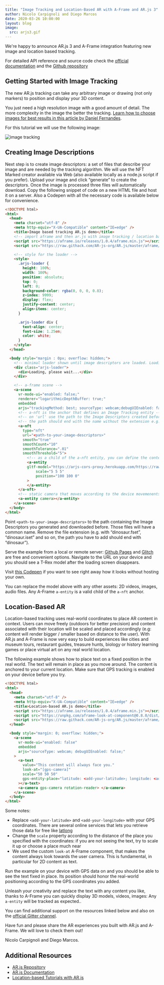 ```yaml
---
title: "Image Tracking and Location-Based AR with A-Frame and AR.js 3"
author: Nicolo Carpignoli and Diego Marcos
date: 2020-03-26 10:00:00
layout: blog
image:
  src: arjs3.gif
---
```


We're happy to announce AR.js 3 and A-Frame integration featuring new image and
location based tracking.

For detailed API reference and source code check the [official
documentation](https://ar-js-org.github.io/AR.js-Docs/) and the [Github
repository](https://github.com/AR-js-org/AR.js)

## Getting Started with Image Tracking

The new AR.js tracking can take any arbitrary image or drawing (not only
markers) to position and display your 3D content.

You just need a high resolution image with a good amount of detail. The more
complexity in the image the better the tracking. [Learn how to choose images for
best results in this article by Daniel Fernandes](https://github.com/Carnaux/NFT-Marker-Creator/wiki/Creating-good-markers).

For this tutorial we will use the following image:

![image tracking](/images/blog/arjs3-image-tracking.jpg)

## Creating Image Descriptions

Next step is to create image descriptors: a set of files that describe your
image and are needed by the tracking algorithm. We will use the NFT Marked
creator available via Web (also available locally as a node.js script if you
prefer). Upload your image and click “generate” to create the descriptors. Once
the image is processed three files will automatically download. Copy the
following snippet of code on a new HTML file and host it on a server. Also a
Codepen with all the necessary code is available below for convenience.

```html
<!DOCTYPE html>
<html>
  <head>
    <meta charset="utf-8" />
    <meta http-equiv="X-UA-Compatible" content="IE=edge" />
    <title>Image based tracking AR.js demo</title>
    <!-- import aframe and then ar.js with image tracking / location based features -->
    <script src="https://aframe.io/releases/1.0.4/aframe.min.js"></script>
    <script src="https://raw.githack.com/AR-js-org/AR.js/master/aframe/build/aframe-ar-nft.js"></script>

    <!-- style for the loader -->
    <style>
      .arjs-loader {
        height: 100%;
        width: 100%;
        position: absolute;
        top: 0;
        left: 0;
        background-color: rgba(0, 0, 0, 0.8);
        z-index: 9999;
        display: flex;
        justify-content: center;
        align-items: center;
      }

      .arjs-loader div {
        text-align: center;
        font-size: 1.25em;
        color: white;
      }
    </style>
  </head>

  <body style="margin : 0px; overflow: hidden;">
    <!-- minimal loader shown until image descriptors are loaded. Loading may take a while according to the device computational power -->
    <div class="arjs-loader">
      <div>Loading, please wait...</div>
    </div>

    <!-- a-frame scene -->
    <a-scene
      vr-mode-ui="enabled: false;"
      renderer="logarithmicDepthBuffer: true;"
      embedded
      arjs="trackingMethod: best; sourceType: webcam;debugUIEnabled: false;">
      <!-- a-nft is the anchor that defines an Image Tracking entity -->
      <!-- on 'url' use the path to the Image Descriptors created before. -->
      <!-- the path should end with the name without the extension e.g. if file is trex.fset' the path should end with trex -->
      <a-nft
        type="nft"
        url="<path-to-your-image-descriptors>"
        smooth="true"
        smoothCount="10"
        smoothTolerance=".01"
        smoothThreshold="5">
          <!-- as a child of the a-nft entity, you can define the content to show. here's a GLTF model entity -->
          <a-entity
          gltf-model="https://arjs-cors-proxy.herokuapp.com/https://raw.githack.com/AR-js-org/AR.js/master/aframe/examples/image-tracking/nft/trex/scene.gltf"
              scale="5 5 5"
              position="100 100 0"
          >
          </a-entity>
      </a-nft>
      <!-- static camera that moves according to the device movemenents -->
      <a-entity camera></a-entity>
    </a-scene>
  </body>
</html>
```

Point `<path-to-your-image-descriptors>` to the path containing the Image
Descriptors you generated and downloaded before. Those files will have a common
name. Remove the file extension (e.g. with “dinosaur.fset”, “dinosaur.iset” and
so on, the path you have to add should end with “dinosaur”).

Serve the example from a local or remote server: [Github
Pages](https://pages.github.com/) and [Glitch](https://glitch.com/) are free
and convenient options. Navigate to the URL on your device and you should see a
T-Rex model after the loading screen disappears.

Visit [this Codepen](https://codepen.io/nicolocarpignoli/pen/vYOeYKd) if you
want to see right away how it looks without hosting your own.

You can replace the model above with any other assets: 2D videos, images, audio
files. Any A-Frame `a-entity` is a valid child of the `a-nft` anchor.

## Location-Based AR

Location-based tracking uses real-world coordinates to place AR content in context. Users can move freely (outdoors for better precision) and content associated with their location will be scaled and placed accordingly (e.g: content will render bigger / smaller based on distance to the user). With AR.js and A-Frame is now very easy to build experiences like cities and museum tours, restaurant guides, treasure hunts, biology or history learning games or place virtual art on any real world location.

The following example shows how to place text on a fixed position in the real world. The text will remain in place as you move around. The content is anchored to your current location. Make sure that GPS tracking is enabled on your device before you try.

```html
<!DOCTYPE html>
<html>
  <head>
    <meta charset="utf-8" />
    <meta http-equiv="X-UA-Compatible" content="IE=edge" />
    <title>Location-based AR.js demo</title>
    <script src="https://aframe.io/releases/1.0.4/aframe.min.js"></script>
    <script src="https://unpkg.com/aframe-look-at-component@0.8.0/dist/aframe-look-at-component.min.js"></script>
    <script src="https://raw.githack.com/AR-js-org/AR.js/master/aframe/build/aframe-ar-nft.js"></script>
  </head>

  <body style="margin: 0; overflow: hidden;">
    <a-scene
      vr-mode-ui="enabled: false"
      embedded
      arjs="sourceType: webcam; debugUIEnabled: false;"
    >
      <a-text
        value="This content will always face you."
        look-at="[gps-camera]"
        scale="50 50 50"
        gps-entity-place="latitude: <add-your-latitude>; longitude: <add-your-longitude>;"
      ></a-text>
      <a-camera gps-camera rotation-reader> </a-camera>
    </a-scene>
  </body>
</html>
```

Some notes:

  - Replace `<add-your-latitude>` and `<add-your-longitude>` with your GPS coordinates. There are several online services that lets you retrieve those data for free like [latlong](https://www.latlong.net/)
  - Change the `scale` property according to the distance of the place you specified with the coordinates: if you are not seeing the text, try to scale it up or choose a place much near
  - We used the custom `look-at` A-Frame component, that makes the content always look towards the user camera. This is fundamental, in particular for 2D content as text.

Run the example on your device with GPS data on and you should be able to see
the text fixed in place. Its position should honor the real-world positioning
according to the GPS coordinates you added.

Unleash your creativity and replace the text with any content you like, thanks
to A-Frame you can quickly display 3D models, videos, images: Any `a-entity`
will be tracked as expected..

You can find additional support on the resources linked below and also on the
[official Gitter channel](https://gitter.im/AR-js/Lobby).

Have fun and please share the AR experiences you built with AR.js and A-Frame.
We will love to check them out!

Nicolo Carpignoli and Diego Marcos.

## Additional Resources

- [AR.js Repository](https://github.com/AR-js-org/AR.js)
- [AR.js Documentation](https://ar-js-org.github.io/AR.js-Docs/)
- [Location-based Tutorials with AR.js](https://medium.com/swlh/build-your-location-based-augmented-reality-web-app-a841956eed2c)
